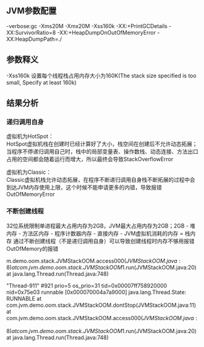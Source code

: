 ## JVM参数配置
-verbose:gc -Xms20M -Xmx20M -Xss160k -XX:+PrintGCDetails -XX:SurvivorRatio=8 -XX:+HeapDumpOnOutOfMemoryError -XX:HeapDumpPath=./

## 参数释义
-Xss160k                         设置每个线程栈占用内存大小为160K(The stack size specified is too small, Specify at least 160k)

## 结果分析
### 递归调用自身
虚拟机为HotSpot：<br>
HotSpot虚拟机栈在创建时已经计算好了大小，栈空间在创建后不允许动态拓展；当程序不停递归调用自己时，栈中的局部变量表、操作数栈、动态连接、方法出口占用的空间都会随着运行而增大，所以最终会导致StackOverflowError

虚拟机为Classic：<br>
Classic虚拟机栈允许动态拓展，在程序不断递归调用自身栈不断拓展的过程中会到达JVM内存使用上限，这个时候不能申请更多的内错，导致报错OutOfMemoryError

### 不断创建线程
32位系统限制单进程最大占用内存为2GB，JVM最大占用内存为2GB；2GB - 堆内存 - 方法区内存 - 程序计数器内存 - 直接内存 - JVM虚拟机消耗的内存 = 栈内存
通过不断创建线程（不是递归调用自身）可以导致创建线程时内存不够用报错OutOfMemory的报错

m.demo.oom.stack.JVMStackOOM.access$000(JVMStackOOM.java:8)
	at com.jvm.demo.oom.stack.JVMStackOOM$1.run(JVMStackOOM.java:20)
	at java.lang.Thread.run(Thread.java:748)

"Thread-911" #921 prio=5 os_prio=31 tid=0x00007ff758920000 nid=0x75e03 runnable [0x000070004a7a9000]
   java.lang.Thread.State: RUNNABLE
	at com.jvm.demo.oom.stack.JVMStackOOM.dontStop(JVMStackOOM.java:11)
	at com.jvm.demo.oom.stack.JVMStackOOM.access$000(JVMStackOOM.java:8)
	at com.jvm.demo.oom.stack.JVMStackOOM$1.run(JVMStackOOM.java:20)
	at java.lang.Thread.run(Thread.java:748)